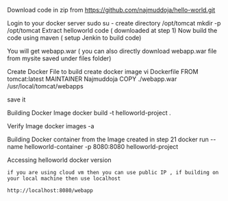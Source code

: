 Download code in zip from 
https://github.com/najmuddoja/hello-world.git

Login to your docker server
	sudo su -
create directory /opt/tomcat
	mkdir -p /opt/tomcat
Extract helloworld code ( downloaded at step 1)
Now build the code using maven ( setup Jenkin to build code)

You will get webapp.war ( you can also directly download webapp.war file from mysite saved under files folder)



Create Docker File to build create docker image
	vi Dockerfile
		FROM tomcat:latest
		MAINTAINER Najmuddoja
		COPY ./webapp.war /usr/local/tomcat/webapps
	
save it

Building Docker Image
	docker build -t helloworld-project .
	
Verify Image
	docker images -a
	
Building Docker container from the Image created in step 21
	docker run --name helloworld-container -p 8080:8080 helloworld-project
	
Accessing helloworld docker version

	if you are using cloud vm then you can use public IP , if building on your local machine then use localhost
	
	http://localhost:8080/webapp

